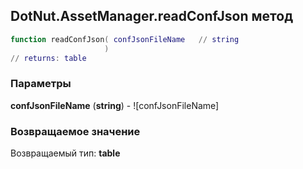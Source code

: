 ## DotNut.AssetManager.readConfJson метод


```lua
function readConfJson( confJsonFileName   // string
                     )
// returns: table
```


### Параметры

**confJsonFileName** (**string**) - ![confJsonFileName]

### Возвращаемое значение

Возвращаемый тип: **table**

